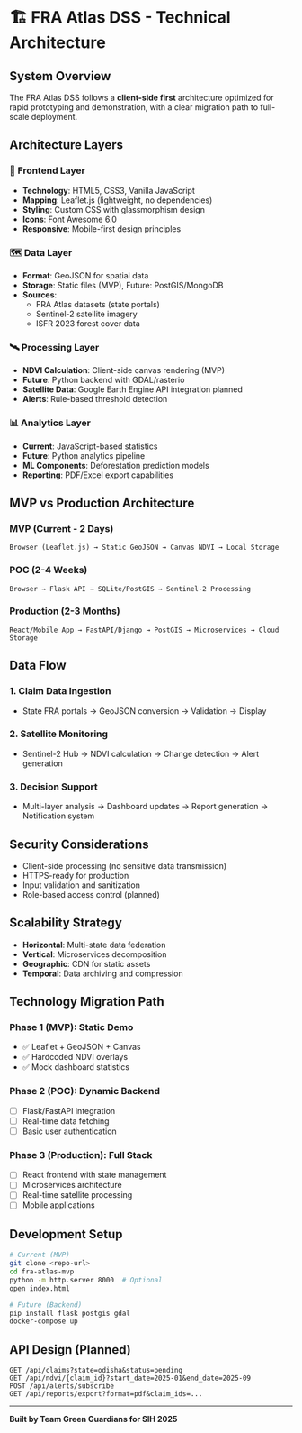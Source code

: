 # 🏗️ FRA Atlas DSS - Technical Architecture

## System Overview
The FRA Atlas DSS follows a **client-side first** architecture optimized for rapid prototyping and demonstration, with a clear migration path to full-scale deployment.

## Architecture Layers

### 🎨 Frontend Layer
- **Technology**: HTML5, CSS3, Vanilla JavaScript
- **Mapping**: Leaflet.js (lightweight, no dependencies)
- **Styling**: Custom CSS with glassmorphism design
- **Icons**: Font Awesome 6.0
- **Responsive**: Mobile-first design principles

### 🗺️ Data Layer
- **Format**: GeoJSON for spatial data
- **Storage**: Static files (MVP), Future: PostGIS/MongoDB
- **Sources**: 
  - FRA Atlas datasets (state portals)
  - Sentinel-2 satellite imagery
  - ISFR 2023 forest cover data

### 🛰️ Processing Layer
- **NDVI Calculation**: Client-side canvas rendering (MVP)
- **Future**: Python backend with GDAL/rasterio
- **Satellite Data**: Google Earth Engine API integration planned
- **Alerts**: Rule-based threshold detection

### 📊 Analytics Layer
- **Current**: JavaScript-based statistics
- **Future**: Python analytics pipeline
- **ML Components**: Deforestation prediction models
- **Reporting**: PDF/Excel export capabilities

## MVP vs Production Architecture

### MVP (Current - 2 Days)
```
Browser (Leaflet.js) → Static GeoJSON → Canvas NDVI → Local Storage
```

### POC (2-4 Weeks)
```
Browser → Flask API → SQLite/PostGIS → Sentinel-2 Processing
```

### Production (2-3 Months)
```
React/Mobile App → FastAPI/Django → PostGIS → Microservices → Cloud Storage
```

## Data Flow

### 1. Claim Data Ingestion
- State FRA portals → GeoJSON conversion → Validation → Display

### 2. Satellite Monitoring
- Sentinel-2 Hub → NDVI calculation → Change detection → Alert generation

### 3. Decision Support
- Multi-layer analysis → Dashboard updates → Report generation → Notification system

## Security Considerations
- Client-side processing (no sensitive data transmission)
- HTTPS-ready for production
- Input validation and sanitization
- Role-based access control (planned)

## Scalability Strategy
- **Horizontal**: Multi-state data federation
- **Vertical**: Microservices decomposition
- **Geographic**: CDN for static assets
- **Temporal**: Data archiving and compression

## Technology Migration Path

### Phase 1 (MVP): Static Demo
- ✅ Leaflet + GeoJSON + Canvas
- ✅ Hardcoded NDVI overlays
- ✅ Mock dashboard statistics

### Phase 2 (POC): Dynamic Backend
- [ ] Flask/FastAPI integration
- [ ] Real-time data fetching
- [ ] Basic user authentication

### Phase 3 (Production): Full Stack
- [ ] React frontend with state management
- [ ] Microservices architecture
- [ ] Real-time satellite processing
- [ ] Mobile applications

## Development Setup
```bash
# Current (MVP)
git clone <repo-url>
cd fra-atlas-mvp
python -m http.server 8000  # Optional
open index.html

# Future (Backend)
pip install flask postgis gdal
docker-compose up
```

## API Design (Planned)
```
GET /api/claims?state=odisha&status=pending
GET /api/ndvi/{claim_id}?start_date=2025-01&end_date=2025-09
POST /api/alerts/subscribe
GET /api/reports/export?format=pdf&claim_ids=...
```

---
**Built by Team Green Guardians for SIH 2025**
